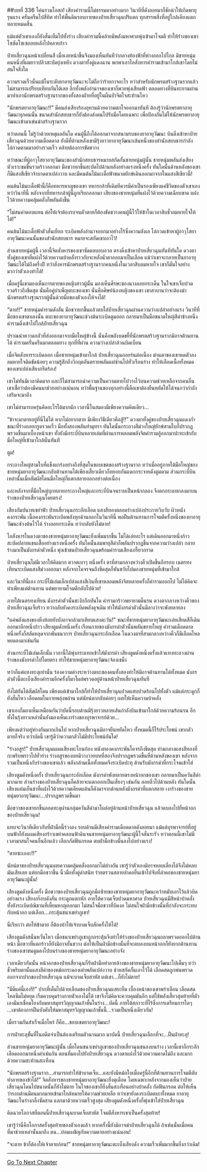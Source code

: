##บทที่ 336 โค่นรวมโอสถ!
เสียงคำรามนี้ไม่ธรรมดาอย่างมาก วินาทีที่ดังลอยมาก็ชักนำให้เกิดพายุรุนแรง ครั่นครืนไปสี่ทิศ ทำให้พื้นดินรอบกายของป๋ายเสี่ยวฉุนปริแตก ทุกสรรพสิ่งที่อยู่ใกล้เคียงแตกทลายหมดสิ้น


แม้แต่ตัวเขาเองก็ยังสั่นเทิ้มไปทั้งร่าง เสียงคำรามนี้คล้ายมีพลังมหาศาลพุ่งเข้ามาโจมตี ทำให้ร่างของเขาโซซัดโซเซถอยหลังไปหลายก้าว


ป๋ายเสี่ยวฉุนหน้าเปลี่ยนสี เมื่อเงยหน้าขึ้นจึงมองเห็นทันทีว่ากลางท้องฟ้าที่ห่างออกไปไกล มีชายหนุ่มคนหนึ่งที่ผมยาวปลิวสะบัดยุ่งเหยิง ดวงตาทั้งคู่แดงฉาน พกพาเอาไอสังหารคำรามเข้ามาใกล้เขาโดยไม่สนใจสิ่งใด


ความรวดเร็วนั้นแม้ในระดับยาอายุวัฒนะจะไม่ถือว่าร้ายกาจอะไร ทว่าสำหรับนักพรตสร้างฐานรากแล้วไม่สามารถเปรียบเทียบกันได้เลย อีกทั้งพลังอำนาจของเขาก็พวยพุ่งเสียดฟ้า ตลอดทางที่บินทะยานผ่านมาทำเอานักพรตสร้างฐานรากของทั้งสองฝ่ายที่อยู่ในผืนป่าจิตใจสะท้านไหว


“นักพรตยาอายุวัฒนะ!!” มีคนส่งเสียงร้องอุทานด้วยความตกใจออกมาทันที ต้องรู้ว่านักพรตยาอายุวัฒนะทุกคนนั้น ขนาดสำนักสยบธารก็ยังต้องส่งคนไปรับมือโดยเฉพาะ เพื่อป้องกันไม่ให้นักพรตยาอายุวัฒนะเข้ามาเข่นฆ่าสร้างฐานราก


ทว่าตอนนี้ ไม่รู้ว่าด้วยเหตุผลอันใด คนผู้นี้ถึงได้ออกมาจากสนามรบของยาอายุวัฒนะ บินดิ่งเข้าหาป๋ายเสี่ยวฉุนด้วยความเดือดดาล ยังดีที่ด้านหลังเขามีรุ้งยาวยาอายุวัฒนะเส้นหนึ่งของสำนักสยบธารกำลังไล่กวดตามมาอย่างรวดเร็ว คล้ายต้องการขัดขวาง


ทว่าขณะที่ผู้อาวุโสยาอายุวัฒนะของสำนักสยบธารหมายสกัดกั้นชายหนุ่มผู้นั้น ชายหนุ่มพลันส่งเสียงหัวเราะขมขื่นรวดร้าวออกมา มือขวายกขึ้นสะบัดไปด้านหลังอย่างแรงหนึ่งครั้ง ทันใดนั้นด้านหลังของเขาก็มีแสงสีเขียวจ้าบาดตาเปล่งวาบ และมีคนต้นไม้มะเดื่อฟ้าขนาดยักษ์เดินออกมาจากในแสงสีเขียวนี้!


คนต้นไม้มะเดื่อฟ้านี้ก็คือทหารหาญของเขา ทหารกล้าที่เดิมทีควรมีค่าเป็นรองเพียงแค่ชีวิตของตัวเขาเอง ทว่าวินาทีนี้ หลังจากที่ทหารกล้าผู้นี้ถูกเรียกออกมา เสียงของชายหนุ่มที่แฝงไว้ด้วยความเฉียบขาด แฝงไว้ด้วยความคลุ้มคลั่งก็พลันดังขึ้น


“ไม่สนค่าตอบแทน ต่อให้เจ้าต้องรบจนตัวตายก็ต้องขัดขวางคนผู้นี้ไว้ให้ข้าในเวลาสิบชั่วลมหายใจให้ได้!”


คนต้นไม้มะเดื่อฟ้าตัวสั่นเยือก ระเบิดพลังอำนาจออกมาอย่างไร้ซึ่งความลังเล ไล่กวดเข้าหาผู้อาวุโสยาอายุวัฒนะคนนั้นของสำนักสยบธาร หมายจะสกัดเขาเอาไว้!


ส่วนชายหนุ่มผู้นี้ เวลานี้จิตสังหารของเขาซัดตลบอบอวล ตรงดิ่งเข้าหาป๋ายเสี่ยวฉุนทันทีทันใด ดวงตาทั้งคู่ของเขาที่แฝงไว้ด้วยความบ้าคลั่งราวกับจะหลั่งน้ำตาออกมาเป็นเลือด แม้ว่าเขาจะกลายเป็นยาอายุวัฒนะได้ไม่ถึงครึ่งปี ทว่าสังหารนักพรตสร้างฐานรากคนหนึ่งในเวลาสิบลมหายใจ เขาก็มั่นใจอย่างมากว่าตัวเองทำได้!


เมื่อครู่นี้เขามองเห็นการตายของหญิงสาวผู้นั้น มองเห็นศีรษะของนางลอยกระเด็น ในใจเขาเจ็บปวดรวดร้าวถึงขีดสุด นั่นคือคู่บำเพ็ญตบะของเขา นั่นคือศิษย์น้องหญิงของเขา เขาสาบานว่าจะต้องฆ่านักพรตสร้างฐานรากผู้นั้นด้วยมือของตัวเองให้จงได้!


“ตาย!!” ชายหนุ่มคำรามดังลั่น มือขวายกขึ้นแล้วตบใส่ป๋ายเสี่ยวฉุนผ่านความว่างเปล่าอย่างแรง วินาทีที่มือของเขาตบลงนั้น ตบะของยาอายุวัฒนะช่วงต้นระเบิดตูมออก กลายมาเป็นมือขนาดใหญ่สีดำข้างหนึ่ง คำรามดิ่งเข้าไปใกล้ป๋ายเสี่ยวฉุน


ปราณน่าหวาดกลัวที่ส่งออกมาจากมือใหญ่ข้างนี้ นั่นคือพลังบดขยี้ที่นักพรตสร้างฐานรากมิอาจต้านทานได้ คำรามครั่นครืนมาตลอดทาง ทุกที่ที่ผ่าน ความว่างเปล่าล้วนบิดเบือน


เมื่อจิตสังหารระเบิดออก เมื่อชายหนุ่มเข้ามาใกล้ ป๋ายเสี่ยวฉุนถอยร่นต่อเนื่อง ม่านตาของเขาหดตัวลง ลมหายใจติดขัดน้อยๆ ความรู้สึกถึงวิกฤตอันตรายพลันแผ่ซ่านไปทั่วเรือนร่าง ทำให้เลือดเนื้อทั้งหมดของเขาเปล่งเสียงกรีดร้อง!


เขาไม่ทันมีเวลาคิดมาก และก็ไม่สามารถนำความเป็นความตายไปวางไว้บนความช่วยเหลือจากคนอื่น เขาเชื่อว่าต้องมีคนมาช่วยอย่างแน่นอน ทว่าพื้นฐานของทุกอย่างนี้คือเขาต้องยืนหยัดให้ได้จนกว่ากำลังเสริมจะมาถึง


เขาไม่สามารถครุ่นคิดอะไรได้มากนัก เวลานี้ในสมองมีเพียงความคิดเดียว...


“ข้าจะมาตายอยู่ที่นี่ไม่ได้ หากไม่อยากตาย มีเพียงวิธีเดียวคือสู้!!” ดวงตาทั้งคู่ของป๋ายเสี่ยวฉุนแดงก่ำ ขณะที่ร่างถอยกรูดรวดเร็ว มือทั้งสองพลันทำมุทรา ทันใดนั้นกระถางสีม่วงใหญ่ยักษ์สามใบก็ปรากฏพรวดขึ้นมาเบื้องหน้าเขา ทั้งยังมีกระบี่บินหลายเล่มที่ผ่านการหลอมพลังจิตคำรามอู้ออกมาปะทะเข้ากับมือใหญ่ที่เข้ามาใกล้นั่นทันที


ตูม!


กระถางใหญ่สามใบที่แข็งแกร่งอย่างถึงที่สุดในขอบเขตของสร้างฐานราก ทว่าเมื่ออยู่ภายใต้มือใหญ่ของชายหนุ่มยาอายุวัฒนะกลับต้านทานได้เพียงเสี้ยวเดียวก็ทยอยกันแตกกระจายดังตูมตาม ส่วนกระบี่บินเหล่านั้นเมื่อสัมผัสโดนมือใหญ่ก็แตกสลายออกอย่างต่อเนื่อง


และหลังจากที่มือใหญ่บุกทลายกระถางใหญ่และกระบี่บินจนราบเป็นหน้ากลอง จึงตกกระแทกลงมาบนร่างของป๋ายเสี่ยวฉุนโดยตรง!


เสียงกัมปนาทเขย่าฟ้า ป๋ายเสี่ยวฉุนกระอักเลือด แสงสีทองตลอดร่างเปล่งประกายวิบวับ ผิวหนังคงกระพัน เนื้อคงกระพันระเบิดพลังทุกด้านออกในวินาทีนี้ พอฝืนต้านทานการโจมตีครั้งหนึ่งของยาอายุวัฒนะช่วงต้นไว้ได้ ร่างลอยกระเด็น ทว่ากลับยังไม่ตาย!


ไอสังหารในดวงตาของชายหนุ่มยาอายุวัฒนะยิ่งเพิ่มมากขึ้น ไม่ได้เอ่ยอะไร แต่เดินออกมาหนึ่งก้าว สะบัดปลายแขนเสื้ออย่างแรงหนึ่งครั้ง ทันใดนั้นลมพายุสีดำก็พลันปรากฏขึ้นจากความว่างเปล่า กลายร่างมาเป็นมังกรดำตัวหนึ่ง พุ่งเข้าชนป๋ายเสี่ยวฉุนพร้อมคำรามเสียงเกรี้ยวกราด


ป๋ายเสี่ยวฉุนไม่มีเวลาให้คิดมาก ตวาดเบาๆ หนึ่งครั้ง ตาที่สามกลางหว่างคิ้วเปิดขึ้นอีกรอบ เนตรทงเทียนระเบิดแสงสีม่วงออกมา หลังจากโคจรจนถึงขีดสุดก็หันขวับไปมองชายหนุ่มที่เข้ามาใกล้


และวินาทีนี้เอง กระบี่ไม้เล่มเล็กเปล่งแสงสีเงินที่เขาหลอมพลังจิตหลายครั้งก็คำรามออกไป ไม่ได้คิดจะทำเพียงแค่ต้านทาน แต่พยายามโจมตีกลับไปด้วย!


ภายใต้เนตรทงเทียน มังกรดำตัวนั้นชะงักกึกทันใด คำรามกร้าวพยายามดิ้นรน ดวงตากลางหว่างคิ้วของป๋ายเสี่ยวฉุนเจ็บร้าว ทว่ากลับยังคงระเบิดพลังดุจเดิม ทำให้มังกรดำตัวนั้นมีลางว่าจะพังทลายลง


“แค่พลังแสงของหิ่งห้อยยังบังอาจกล้ามาเทียบแสงตะวัน!” ขณะที่ชายหนุ่มยาอายุวัฒนะเอ่ยเสียดสีก็เดินออกมาอีกหนึ่งก้าว เสียงตูมดังหนึ่งครั้ง เรือนกายของมังกรดำตัวนั้นพลันขยายใหญ่ คำรามเดือดดาลหนึ่งครั้งก็สลัดหลุดจากพันธนาการ ป๋ายเสี่ยวฉุนกระอักเลือด ในดวงตาที่สามกลางหว่างคิ้วก็มีเลือดไหลหยดลงมาเช่นกัน


ส่วนกระบี่ไม้เล่มเล็กนั้น เวลานี้ได้พุ่งกระแทกเข้าใส่มังกรดำ เสียงตูมดังหนึ่งครั้งแล้วแทงทะลวงผ่านร่างของมังกรดำไปโดยตรง ทำให้ชายหนุ่มยาอายุวัฒนะจ้องเขม็ง


ทว่าก็แค่แทงทะลุเท่านั้น ร่องความต่างระหว่างตบะของคนทั้งสองทำให้มิอาจต้านทานได้ทั้งหมด มังกรดำตัวนี้ตะเบ็งเสียงคำรามอีกครั้งก็มาโผล่พรวดอยู่ด้านหน้าป๋ายเสี่ยวฉุนทันที


ยังไม่ทันได้สัมผัสโดน เพียงแค่เข้ามาใกล้ก็ทำให้ป๋ายเสี่ยวฉุนปวดแสบปวดร้อนไปทั้งตัว แม้แต่กระดูกก็ยังสั่นไหว เลือดลมในกายพลุ่งพล่าน แต่นัยน์ตากลับค่อยๆ เผยให้เห็นความบ้าคลั่ง


เขาเองก็มองเห็นเหมือนกันว่าบัดนี้รอบด้านมีรุ้งยาวหลายเส้นกำลังบินเข้ามาใกล้ด้วยความร้อนรน อีกทั้งในรุ้งยาวเหล่านั้นยังมองเห็นเงาร่างของบุรพาจารย์ด้วย...


เพียงแต่ว่าอยู่ห่างกันมากเกินไป หากป๋ายเสี่ยวฉุนมิอาจยืนหยัดไหว ทั้งหมดนี้ก็ไร้ประโยชน์ เขากลัวตายก็จริง ทว่าบัดนี้ เขารู้ดีว่าความกลัวไม่มีประโยชน์อันใด!


“ร่างอสูร!” ป๋ายเสี่ยวฉุนแผดเสียงตะโกนก้อง หนังทองคงกระพันโคจรถึงขีดสุด ท่ามกลางแสงสีทองที่กะพริบพราวไปทั่วร่าง ร่างอสูรของบทมิวางวายบทที่สองจึงปรากฏพรวดขึ้นที่ด้านหลังของเขา หลังจากรวมเป็นหนึ่งกับร่างของเขาแล้ว พลังกล้ามเนื้อทั้งหมดจึงระเบิดปะทุ ต้านรับมังกรดำที่กระโจนเข้าใส่


เสียงตูมดังหนึ่งครั้ง ป๋ายเสี่ยวฉุนกระอักเลือด มังกรดำพังทลายตรงหน้าอกของเขา กลายมาเป็นควันสีดำมากมาย ส่วนร่างของป๋ายเสี่ยวฉุนก็คล้ายจะแตกออกเป็นเสี่ยงๆ เช่นกัน ลอยลิ่วไปด้านหลัง ทันใดนั้น เสียงแค่นเย็นชาที่แฝงไว้ด้วยความเคียดแค้นก็ดังมาจากด้านหลังมังกรดำที่แตกสลาย เงาร่างของชายหนุ่มยาอายุวัฒนะ...ปรากฏพรวดขึ้นมา


มือขวาของเขายกขึ้นลอดทะลุผ่านกลุ่มควันสีดำมาโผล่อยู่ด้านหน้าป๋ายเสี่ยวฉุน แล้วตบลงไปที่หน้าอกของป๋ายเสี่ยวฉุน!


แทบจะวินาทีเดียวกับที่ฝ่ามือนี้ร่วงลง รอบด้านมีเสียงคำรามเดือดดาลดังลอยมา แม้แต่บุรพาจารย์ที่อยู่บนฟ้าก็ยังแผดเสียงกร้าวเขย่าคลอนฟ้าดินจนชายหนุ่มยาอายุวัฒนะผู้นี้ใจสั่นระรัว ทว่าตอนนี้เขาไม่มีเวลามาสนใจคนอื่นอีกแล้ว เลือกกัดฟันกรอด ตบฝ่ามือข้างนั้นลงไปอย่างแรง!


“ตายซะเถอะ!!”


นัยน์ตาของป๋ายเสี่ยวฉุนเผยความคลุ้มคลั่งออกมาไม่ต่างกัน เขารู้ว่าตัวเองมิอาจหลบเลี่ยงได้จึงไม่หลบมันเสียเลย แต่ยกมือขวาขึ้น นิ้วมือทั้งคู่ดำสนิท ร่ายตรวนสลายลำคอยื่นเข้าไปจับที่ลำคอของชายหนุ่มยาอายุวัฒนะผู้นั้น!


เสียงตูมดังหนึ่งครั้ง มือขวาของป๋ายเสี่ยวฉุนถูกมือซ้ายของชายหนุ่มยาอายุวัฒนะคว้าหมับเอาไว้แล้วบิดอย่างแรง เสียงกร๊อบดังลั่น กระดูกแตกหัก ภายใต้ความเจ็บปวดมหาศาล ป๋ายเสี่ยวฉุนมีสีหน้าบ้าคลั่ง ทั้งยังระเบิดปณิธานที่เหี้ยมหาญออกมา ไม่สนใจมือขวาที่บิดงอ ไม่สนใจฝ่ามือข้างนั้นที่กำลังจะกระทบกับหน้าอก แต่เลือก...กระตุ้นชนาเขย่าภูเขา!


นี่เรียกว่า ต่อให้ข้าตาย ก็ต้องทำให้เจ้าบาดเจ็บสักครั้งให้ได้!


เสียงตูมดังสนั่นหวั่นไหว เมื่อชนาเขย่าภูเขาถูกกระตุ้นจึงทำให้ร่างของป๋ายเสี่ยวฉุนถลาพรวดออกไปด้านหน้า มือขวาที่แตกร้าวก็ยังมิอาจกั้นขวาง ต่อให้เป็นฝ่ามือข้างนั้นที่จะตบลงบนหน้าอกก็ยังยากต้านทาน ร่างของเขาชนตูมลงไปบนร่างของชายหนุ่มยาอายุวัฒนะอย่างจัง


เวลาเดียวกันนั้น หน้าอกของป๋ายเสี่ยวฉุนก็รับฝ่ามือทำลายล้างของชายหนุ่มยาอายุวัฒนะไปเต็มๆ ทว่าชั่วพริบตานั้นแสงสีดำของหม้อกระดองเต่าพลันเปล่งวาบ ช่วยสกัดกั้นเอาไว้ได้ เลือดสดถูกพ่นพรวดออกจากปากของป๋ายเสี่ยวฉุน แม้จะบาดเจ็บสาหัส แต่เขา...ก็ยังไม่ตาย!


“มีดีแค่นี้เองรึ!” ปากที่เต็มไปด้วยเลือดของป๋ายเสี่ยวฉุนแสยะยิ้ม เบื้องหน้าของเขาพร่าเลือน เลือดสดไหลซึมไม่หยุด เริ่มควบคุมร่างกายตัวเองไม่ได้ เขาจึงไม่คิดจะควบคุมมันอีก แต่ใช้พลังเสี้ยวสุดท้ายที่ตัวเองมีมาเชื่อมโยงกับมหาสมุทรวิญญาณเก้าชั้นในร่าง...บัดนี้ ภายใต้สภาวะที่ไร้ซึ่งการเตรียมการใดๆ ...เขาต้องการฝืนบังคับให้มหาสมุทรวิญญาณเก้าชั้นนี้...รวมเป็นหนึ่งเดียวกัน!

เมื่อรวมกันสำเร็จเมื่อไหร่ ก็คือ...ขอบเขตยาอายุวัฒนะ!


การฝ่าทะลุขั้นที่ในอดีตจำเป็นต้องเตรียมตัวนานมาก มาบัดนี้ ป๋ายเสี่ยวฉุนเลือกที่จะ...ฝืนฝ่าทะลุ!


ส่วนชายหนุ่มยาอายุวัฒนะผู้นั้น เมื่อโดนชนาเขย่าภูเขาของป๋ายเสี่ยวฉุนชนลงบนร่าง เวลานี้เขาก็กระอักเลือดออกมาหนึ่งคำเช่นกัน ตอนที่มองไปยังป๋ายเสี่ยวฉุน ดวงตาแฝงไว้ด้วยความคาดไม่ถึง และมากด้วยความสะท้านสะเทือน


“นักพรตสร้างฐานราก...สามารถทำให้ข้าบาดเจ็บ...และยังมีหม้อใบเมื่อครู่นี้อีกที่ต้านทานการโจมตีดับทำลายของข้าได้!” จิตสังหารของชายหนุ่มยาอายุวัฒนะยิ่งดุเดือด โดยเฉพาะหลังจากมองเห็นว่าป๋ายเสี่ยวฉุนโดนไปขนาดนั้นก็ยังไม่ตาย ในใจของเขาก็ยิ่งสั่นสะเทือนอย่างบ้าคลั่ง กัดฟันกรอด ต่อให้เห็นว่ารอบด้านมีคนมากมายเข้ามาใกล้หมายให้ความช่วยเหลือ ทว่าเขายังคงระเบิดตบะทั้งหมด ยาอายุวัฒนะในร่างกลิ้งซัดสาด แลกมาด้วยความเร็วสูงสุด เสียงตูมดังหนึ่งครั้งก็พุ่งเข้าใส่ป๋ายเสี่ยวฉุน


คิดฉวยโอกาสที่ตอนนี้ป๋ายเสี่ยวฉุนบาดเจ็บสาหัส โจมตีสังหารเขาเป็นครั้งสุดท้าย!


เขารู้ว่านี่คือโอกาสครั้งสุดท้ายของตัวเองแล้ว หากครั้งนี้ยังมิอาจฆ่าป๋ายเสี่ยวฉุนได้ ถ้าเช่นนั้นเมื่อคนที่มาช่วยเหล่านั้นมาถึง ตน...ย่อมเผชิญกับความตายอย่างแน่นอน!


“จะตาย ข้าก็ต้องให้เจ้าตายก่อน!” ชายหนุ่มยาอายุวัฒนะตะเบ็งเสียงดัง ความเร็วเพิ่มมากขึ้นยิ่งกว่าเดิม!


------


[Go To Next Chapter]( ./11.md)